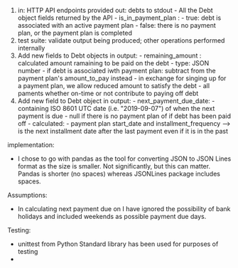 1) in: HTTP API endpoints provided 
   out: debts to stdout 
        - All the Debt object fields returned by the API
        - is_in_payment_plan : 
            - true: debt is associated with an active payment plan
            - false: there is no payment plan, or the payment plan is completed
2) test suite: validate output being produced; other operations performed internally
3) Add new fields to Debt objects in output:
        - remaining_amount : calculated amount ramaining to be paid on the debt
            - type: JSON number
            - if debt is associated iwth payment plan: subtract from the payment plan's amount_to_pay instead
            - in exchange for singing up for a payment plan, we allow reduced amount to satisfy the debt
            - all paments whether on-time or not contribute to paying off debt
4) Add new field to Debt object in output:
         - next_payment_due_date:
            - containing ISO 8601 UTC date (i.e. "2019-09-07") of when the next payment is due
            - null if there is no payment plan of if debt has been paid off
         - calculated:
            - payment plan start_date and installment_frequency --> is the next installment date after the last payment even if it is in the past



implementation:
- I chose to go with pandas as the tool for converting JSON to JSON Lines format as the size is smaller. 
Not significantly, but this can matter. Pandas is shorter (no spaces) whereas JSONLines package includes spaces.

Assumptions:
- In calculating next payment due on I have ignored the possibility of bank holidays and included weekends as possible payment due days.

Testing:
- unittest from Python Standard library has been used for purposes of testing
- 